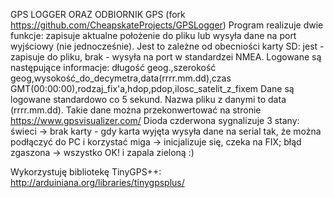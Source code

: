GPS LOGGER ORAZ ODBIORNIK GPS (fork https://github.com/CheapskateProjects/GPSLogger)
Program realizuje dwie funkcje: zapisuje aktualne położenie do pliku lub wysyła dane na port wyjściowy (nie jednocześnie).
Jest to zależne od obecniości karty SD: jest - zapisuje do pliku, brak - wysyła na port w standardzei NMEA.
Logowane są następujące informacje:
długość geog.,szerokość geog,wysokość_do_decymetra,data(rrrr.mm.dd),czas GMT(00:00:00),rodzaj_fix'a,hdop,pdop,ilosc_satelit_z_fixem
Dane są logowane standardowo co 5 sekund.
Nazwa pliku z danymi to data (rrrr.mm.dd).
Takie dane można przekonwertować na stronie https://www.gpsvisualizer.com/
Dioda czderwona sygnalizuje 3 stany:
świeci -> brak karty - gdy karta wyjęta wysyła dane na serial tak, że można podłączyć do PC i korzystać
miga -> inicjalizuje się, czeka na FIX; błąd
zgaszona -> wszystko OK! i zapala zieloną :)

Wykorzystuję bibliotekę TinyGPS++: <http://arduiniana.org/libraries/tinygpsplus/>
